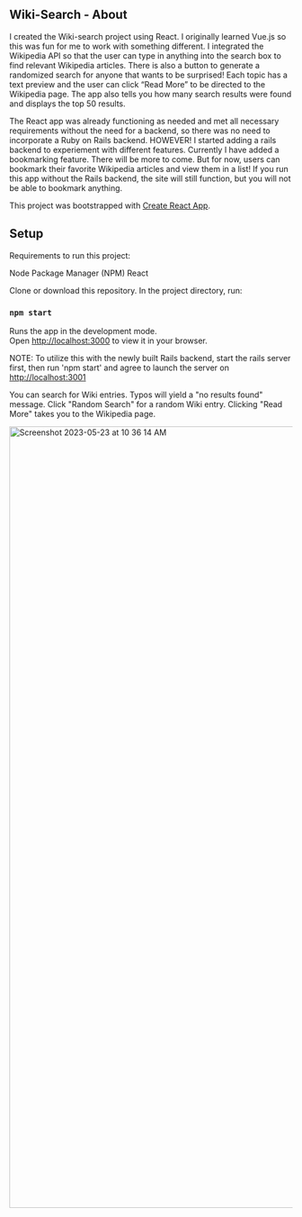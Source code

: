 ## Wiki-Search - About

I created the Wiki-search project using React. I originally learned Vue.js so this was fun for me to work with something different. I integrated the Wikipedia API so that the user can type in anything into the search box to find relevant Wikipedia articles. There is also a button to generate a randomized search for anyone that wants to be surprised! Each topic has a text preview and the user can click “Read More” to be directed to the Wikipedia page. The app also tells you how many search results were found and displays the top 50 results.

The React app was already functioning as needed and met all necessary requirements without the need for a backend, so there was no need to incorporate a Ruby on Rails backend. HOWEVER! I started adding a rails backend to experiement with different features. Currently I have added a bookmarking feature. There will be more to come. But for now, users can bookmark their favorite Wikipedia articles and view them in a list! If you run this app without the Rails backend, the site will still function, but you will not be able to bookmark anything.

This project was bootstrapped with [Create React App](https://github.com/facebook/create-react-app).

## Setup

Requirements to run this project:

Node Package Manager (NPM)
React

Clone or download this repository. In the project directory, run:

### `npm start`

Runs the app in the development mode.\
Open [http://localhost:3000](http://localhost:3000) to view it in your browser. 

NOTE: To utilize this with the newly built Rails backend, start the rails server first, then run 'npm start' and agree to launch the server on [http://localhost:3001](http://localhost:3001)

You can search for Wiki entries. Typos will yield a "no results found" message. 
Click "Random Search" for a random Wiki entry. Clicking "Read More" takes you to the Wikipedia page.

<img width="1388" alt="Screenshot 2023-05-23 at 10 36 14 AM" src="https://github.com/ianiyengar/wiki-search/assets/83172663/90620f12-aee8-4848-b525-bf0b1b1f31b6">
